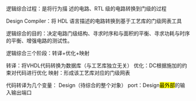 逻辑综合过程：是将行为描 述的电路、RTL 级的电路转换到门级的过程

Design Compiler：将 HDL 语言描述的电路转换到基于工艺库的门级网表工具

逻辑综合的目的：决定电路门级结构、寻求时序和与面积的平衡、寻求功耗与时序的平衡、增强电路的测试性。

逻辑综合三个阶段：转译+优化+映射

转译：将VHDL代码转换为数据库（与工艺库独立无关）
优化：DC根据施加的约束对代码进行优化
映射：形成该工艺库对应的门级网表

代码转译为几个变量：
Design（待综合的整个对象）
port：Design<mark class="hltr-blue">最外部</mark>的输入输出端口